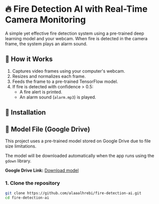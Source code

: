 
# 🔥 Fire Detection AI with Real-Time Camera Monitoring

A simple yet effective fire detection system using a pre-trained deep learning model and your webcam. When fire is detected in the camera frame, the system plays an alarm sound.

## 📸 How it Works

1. Captures video frames using your computer's webcam.
2. Resizes and normalizes each frame.
3. Feeds the frame to a pre-trained TensorFlow model.
4. If fire is detected with confidence > 0.5:
   - A fire alert is printed.
   - An alarm sound (`alarm.mp3`) is played.

## 🚀 Installation

## 🔗 Model File (Google Drive)
This project uses a pre-trained model stored on Google Drive due to file size limitations.

The model will be downloaded automatically when the app runs using the `gdown` library.

**Google Drive Link:** [Download model](https://drive.google.com/file/d/1CEI7wUXISLEoAfXlE2HNl23TzcqHroLe/view?usp=share_link)



### 1. Clone the repository

```bash
git clone https://github.com/alaaalhrebi/fire-detection-ai.git
cd fire-detection-ai


